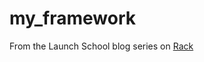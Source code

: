 # my_framework

From the Launch School blog series on
[Rack](https://launchschool.com/blog/categories/rack/)
